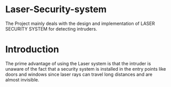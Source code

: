 # Laser-Security-system
The Project mainly deals with the design and implementation of LASER SECURITY SYSTEM for detecting intruders. 

# Introduction
The prime advantage of using the Laser system is that the intruder is unaware of the fact that a security system is installed in the entry points like doors and windows since laser rays can travel long distances and are almost invisible.
